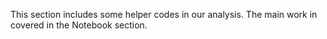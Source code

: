 This section includes some helper codes in our analysis. The main work in covered in the Notebook section. 
